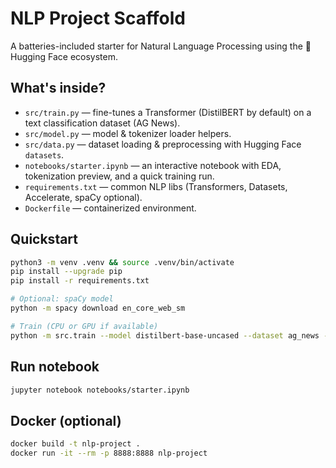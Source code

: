 # NLP Project Scaffold

A batteries-included starter for Natural Language Processing using the 🤗 Hugging Face ecosystem.

## What's inside?
- `src/train.py` — fine-tunes a Transformer (DistilBERT by default) on a text classification dataset (AG News).
- `src/model.py` — model & tokenizer loader helpers.
- `src/data.py` — dataset loading & preprocessing with Hugging Face `datasets`.
- `notebooks/starter.ipynb` — an interactive notebook with EDA, tokenization preview, and a quick training run.
- `requirements.txt` — common NLP libs (Transformers, Datasets, Accelerate, spaCy optional).
- `Dockerfile` — containerized environment.

## Quickstart
```bash
python3 -m venv .venv && source .venv/bin/activate
pip install --upgrade pip
pip install -r requirements.txt

# Optional: spaCy model
python -m spacy download en_core_web_sm

# Train (CPU or GPU if available)
python -m src.train --model distilbert-base-uncased --dataset ag_news --epochs 1
```

## Run notebook
```bash
jupyter notebook notebooks/starter.ipynb
```

## Docker (optional)
```bash
docker build -t nlp-project .
docker run -it --rm -p 8888:8888 nlp-project
```

